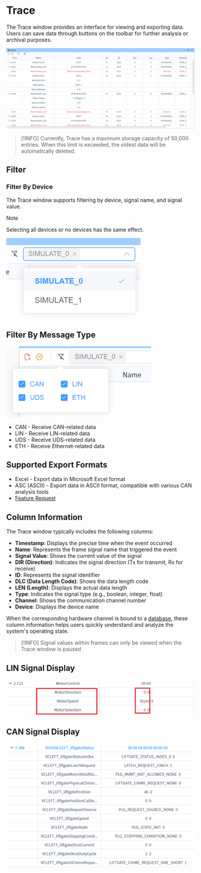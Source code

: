 # Trace 

The Trace window provides an interface for viewing and exporting data. Users can save data through buttons on the toolbar for further analysis or archival purposes.

![alt text](image.png)

>[!INFO]
> Currently, Trace has a maximum storage capacity of 50,000 entries. When this limit is exceeded, the oldest data will be automatically deleted.

## Filter

### Filter By Device
The Trace window supports filtering by device, signal name, and signal value.
> [!NOTE]
> Selecting all devices or no devices has the same effect.

![alt text](image-3.png)

## Filter By Message Type

![alt text](image-4.png)

* CAN - Receive CAN-related data
* LIN - Receive LIN-related data
* UDS - Receive UDS-related data
* ETH - Receive Ethernet-related data

## Supported Export Formats

* Excel - Export data in Microsoft Excel format
* ASC (ASCII) - Export data in ASCII format, compatible with various CAN analysis tools
* [Feature Request](./../../dev/feature.md)

## Column Information

The Trace window typically includes the following columns:

- **Timestamp**: Displays the precise time when the event occurred
- **Name**: Represents the frame signal name that triggered the event
- **Signal Value**: Shows the current value of the signal
- **DIR (Direction)**: Indicates the signal direction (Tx for transmit, Rx for receive)
- **ID**: Represents the signal identifier
- **DLC (Data Length Code)**: Shows the data length code
- **LEN (Length)**: Displays the actual data length
- **Type**: Indicates the signal type (e.g., boolean, integer, float)
- **Channel**: Shows the communication channel number
- **Device**: Displays the device name

When the corresponding hardware channel is bound to a [database](../database.md), these column information helps users quickly understand and analyze the system's operating state.

>[!INFO]
> Signal values within frames can only be viewed when the Trace window is paused

## LIN Signal Display
![lin](image-1.png)

## CAN Signal Display
![can](image-2.png)






